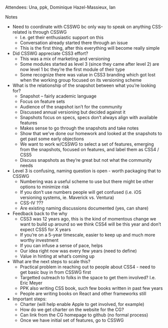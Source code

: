 Attendees: Una, ppk, Dominique Hazel-Massieux, Ian

Notes
- Need to coordinate with CSSWG bc only way to speak on anything CSS-related is through CSSWG
  - I.e. get their enthusiastic support on this
  - Conversation already started there through an issue
  - This is the first thing, after this everything will become really simple
- Did CSSWG appreciate CSS3 effort?
  - This was a mix of marketing and versioning
  - Some modules started as level 3 (since they came after level 2) are now level 1 bc they’re the first module of their type
  - Some recognize there was value in CSS3 branding which got lost when the working group focused on its versioning scheme
- What is the relationship of the snapshot between what you’re looking for?
  - Snapshot – fairly academic language
  - Focus on feature sets
  - Audience of the snapshot isn’t for the community
  - Discussed annual versioning but decided against it
  - Snapshots focus on specs, specs don’t always align with available features
  - Makes sense to go through the snapshots and take notes
  - Show that we’ve done our homework and looked at the snapshots to get past some early objections
  - We want to work w/CSSWG to select a set of features, emerging from the snapshots, focused on features, and label them as CSS4 / CSS5
  - Discuss snapshots as they’re great but not what the community needs
- Level 3 is confusing, naming question is open - worth packaging that to CSSWG
  - Numbering was a useful scheme to use but there might be other options to minimize risk
  - If you don’t use numbers people will get confused (i.e. iOS versioning systems, ie. Maverick vs. Ventura)
  - CSS-IV ???
  - Are existing naming discussions documented (yes, can share)
- Feedback back to the why
  - CSS3 was 12 years ago, this is the kind of momentous change we want to build up around so we think CSS4 will be this year and don’t expect CSS5 for X years
  - If you’re on a 5-year timescale, easier to keep up and much more worthy investment
  - If you can infuse a sense of pace, helps
  - Our idea right now was every few years (need to define)
  - Value in hinting at what’s coming up
- What are the next steps to scale this?
  - Practical problem in reaching out to people about CSS4 - need to get basic buy in from CSSWG first
  - Targetted outreach to folks in the space to get them involved? I.e. Eric Meyer
  - PPK also writing CSS book, such few books written in past few years
  - People are writing books on React and other frameworks still
- Important steps:
  - Charter (will help enable Apple to get involved, for example)
  - How do we get charter on the website for the CG?
  - Can link from the CG homepage to github (no formal process)
  - Once we have initial set of features, go to CSSWG
